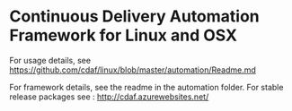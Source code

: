 Continuous Delivery Automation Framework for Linux and OSX
==========================================================

For usage details, see https://github.com/cdaf/linux/blob/master/automation/Readme.md

For framework details, see the readme in the automation folder. For stable release packages see : http://cdaf.azurewebsites.net/
